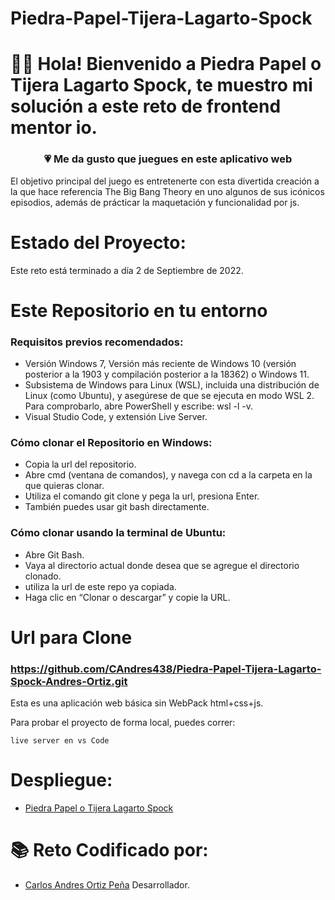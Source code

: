 # Piedra-Papel-Tijera-Lagarto-Spock

# 👋🏼 Hola! Bienvenido a Piedra Papel o Tijera Lagarto Spock, te muestro mi solución a este reto de frontend mentor io.

<h3 align="center"><strong>💗 Me da gusto que juegues en este aplicativo web</strong></h3>

El objetivo principal del juego es entretenerte con esta divertida creación a la que hace referencia The Big Bang Theory en uno algunos de sus icónicos episodios, además de prácticar la maquetación y funcionalidad por js. 

# Estado del Proyecto:

Este reto está terminado a día 2 de Septiembre de 2022.

# Este Repositorio en tu entorno

### Requisitos previos recomendados:

-  Versión Windows 7, Versión más reciente de Windows 10 (versión posterior a la 1903 y compilación posterior a la 18362) o Windows 11.
-  Subsistema de Windows para Linux (WSL), incluida una distribución de Linux (como Ubuntu), y asegúrese de que se ejecuta en modo WSL 2. Para comprobarlo, abre PowerShell y escribe: wsl -l -v.
-  Visual Studio Code, y extensión Live Server.

### Cómo clonar el Repositorio en Windows:

- Copia la url del repositorio.
- Abre cmd (ventana de comandos), y navega con cd a la carpeta en la que quieras clonar.
- Utiliza el comando git clone y pega la url, presiona Enter.
- También puedes usar git bash directamente.

### Cómo clonar usando la terminal de Ubuntu:

- Abre Git Bash.
- Vaya al directorio actual donde desea que se agregue el directorio clonado.
- utiliza la url de este repo ya copiada.
- Haga clic en “Clonar o descargar” y copie la URL.

# Url para Clone

### https://github.com/CAndres438/Piedra-Papel-Tijera-Lagarto-Spock-Andres-Ortiz.git

Esta es una aplicación web básica sin WebPack html+css+js.

Para probar el proyecto de forma local, puedes correr:

```
live server en vs Code
```
# Despliegue:

- [Piedra Papel o Tijera Lagarto Spock](https://piedra-papel-tijera-lagarto-spock-andres-ortiz.vercel.app/)


# 📚 Reto Codificado por:

- [Carlos Andres Ortiz Peña](https://github.com/CAndres438) Desarrollador.

